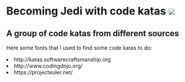 <h1> Becoming Jedi with code katas 
<img src="https://travis-ci.org/devpadawan/becoming-jedi-katas.svg?branch=master" />
</h1>
<h2> A group of code katas from different sources </h2>

<p> Here some fonts that I used to find some code katas to do: </p>
<lu>
  <li>http://katas.softwarecraftsmanship.org</li>
  <li> http://www.codingdojo.org/</li>
  <li> https://projecteuler.net/ </li>
</lu>

